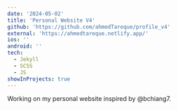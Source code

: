 ```yaml
---
date: '2024-05-02'
title: 'Personal Website V4'
github: 'https://github.com/ahmedTareque/profile_v4'
external: 'https://ahmedtareque.netlify.app/'
ios: ''
android: ''
tech:
  - Jekyll
  - SCSS
  - JS
showInProjects: true
---
```


Working on my personal website inspired by @bchiang7.

